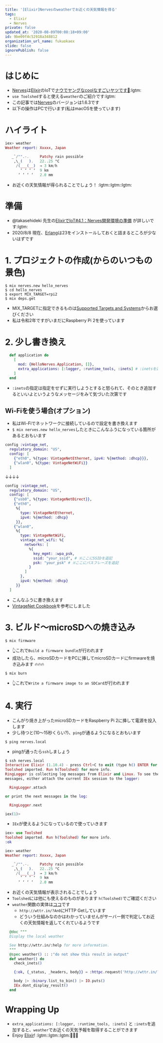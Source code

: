 ```yaml
---
title: '[Elixir]Nervesのweatherでお近くの天気情報を得る'
tags:
  - Elixir
  - Nerves
private: false
updated_at: '2020-08-09T00:08:18+09:00'
id: 9be09f4c52918a348812
organization_url_name: fukuokaex
slide: false
ignorePublish: false
---
```

# はじめに
- [Nerves](https://www.nerves-project.org/)は[Elixir](https://elixir-lang.org/)のIoTで[ナウでヤングなcoolなすごいヤツです🚀](https://twitter.com/torifukukaiou/status/1201266889990623233):lgtm:
- `use Toolshed`すると使える`weather`のご紹介です:lgtm:
- この記事では[Nerves](https://www.nerves-project.org/)のバージョンは1.6.3です
- 以下の操作はPCで行います(私はmacOSを使っています)

# ハイライト

```elixir
iex> weather
Weather report: Xxxxx, Japan

   _`/"".-.     Patchy rain possible
    ,\_(   ).   22..25 °C      
     /(___(__)  → 3 km/h       
       ‘ ‘ ‘ ‘  9 km           
      ‘ ‘ ‘ ‘   2.0 mm   
```

- お近くの天気情報が得られることでしょう！ :lgtm::lgtm::lgtm: 


# 準備
- @takasehideki 先生の[ElixirでIoT#4.1：Nerves開発環境の準備](https://qiita.com/takasehideki/items/88dda57758051d45fcf9) が詳しいです:lgtm:
- 2020/8/8 現在、[Erlang](https://www.erlang.org/)は23をインストールしておくと詰まるところが少ないはずです

# 1. プロジェクトの作成(からのいつもの景色)

```
$ mix nerves.new hello_nerves
$ cd hello_nerves
$ export MIX_TARGET=rpi2
$ mix deps.get
```

- MIX_TARGETに指定できるものは[Supported Targets and Systems](https://hexdocs.pm/nerves/targets.html#supported-targets-and-systems)からお選びください
- 私は令和2年ですがいまだにRaspberry Pi 2を使っています

# 2. 少し書き換え

```elixir:mix.exs
  def application do
    [
      mod: {HelloNerves.Application, []},
      extra_applications: [:logger, :runtime_tools, :inets] # :inetsを追加
    ]
  end
```
- `:inets`の指定は指定をせずに実行しようとすると怒られて、そのとき追加するといいよというようなメッセージをみて気づいた次第です

## Wi-Fiを使う場合(オプション)
- 私はWi-Fiでネットワークに接続しているので設定を書き換えます
- `$ mix nerves.new hello_nerves`したときにこんなふうになっている箇所があるとおもいます

```elixir:config/target.exs
config :vintage_net,
  regulatory_domain: "US",
  config: [
    {"eth0", %{type: VintageNetEthernet, ipv4: %{method: :dhcp}}},
    {"wlan0", %{type: VintageNetWiFi}}
  ]
```

↓↓↓↓

```elixir:config/target.exs
config :vintage_net,
  regulatory_domain: "US",
  config: [
    {"usb0", %{type: VintageNetDirect}},
    {"eth0",
     %{
       type: VintageNetEthernet,
       ipv4: %{method: :dhcp}
     }},
    {"wlan0",
     %{
       type: VintageNetWiFi,
       vintage_net_wifi: %{
         networks: [
           %{
             key_mgmt: :wpa_psk,
             ssid: "your_ssid", # ※ここにSSIDを追記
             psk: "your_psk" # ※ここにパスフレーズを追記
           }
         ]
       },
       ipv4: %{method: :dhcp}
     }}
  ]
```
- こんなふうに書き換えます
- [VintageNet Cookbook](https://hexdocs.pm/vintage_net/cookbook.html#wifi)を参考にしました

# 3. ビルド〜microSDへの焼き込み

```
$ mix firmware
```

- 👆これで`Build a firmware bundle`が行われます
- 成功したら、microSDカードをPCに挿してmicroSDカードにfirmwareを焼き込みます :fire::fire::fire:

```
$ mix burn
``` 
- 👆これで`Write a firmware image to an SDCard`が行われます

# 4. 実行
- こんがり焼き上がったmicroSDカードをRaspberry Pi 2に挿して電源を投入します
- 少し待つと(10〜15秒くらい?)、`ping`が通るようになるとおもいます

```
$ ping nerves.local
```
- pingが通ったら`ssh`しましょう


```elixir
$ ssh nerves.local
Interactive Elixir (1.10.4) - press Ctrl+C to exit (type h() ENTER for help)
Toolshed imported. Run h(Toolshed) for more info.
RingLogger is collecting log messages from Elixir and Linux. To see the
messages, either attach the current IEx session to the logger:

  RingLogger.attach

or print the next messages in the log:

  RingLogger.next

iex(1)> 
```

- `IEx`が使えるようになっているので使っていきます

```elixir
iex> use Toolshed
Toolshed imported. Run h(Toolshed) for more info.
:ok

iex> weather
Weather report: Xxxxx, Japan

   _`/"".-.     Patchy rain possible
    ,\_(   ).   22..25 °C      
     /(___(__)  → 3 km/h       
       ‘ ‘ ‘ ‘  9 km           
      ‘ ‘ ‘ ‘   2.0 mm   
```

- お近くの天気情報が表示されることでしょう
- `Toolshed`には他にも使えるのものがあります
`h(Toolshed)`でご確認ください
- `weather`関数の実体は[ココ](https://github.com/fhunleth/toolshed/blob/094f439994400774e1c1b6c988a2db54c0606dfd/lib/toolshed/http.ex#L12-L19)です
    - `http://wttr.in/?An0`にHTTP Getしています
    - どういう仕組みなのかはわかっていませんがサーバー側で判定してお近くの天気情報を返してくれているようです

```elixir:lib/toolshed/http.ex
  @doc """
  Display the local weather

  See http://wttr.in/:help for more information.
  """
  @spec weather() :: :"do not show this result in output"
  def weather() do
    check_inets()

    {:ok, {_status, _headers, body}} = :httpc.request('http://wttr.in/?An0')

    body |> :binary.list_to_bin() |> IO.puts()
    IEx.dont_display_result()
  end
```

# Wrapping Up
- `extra_applications: [:logger, :runtime_tools, :inets]` と `:inets`を追加すると、`weather`でお近くの天気予報を取得することができます
- Enjoy [Elixir](https://elixir-lang.org/)! :lgtm::lgtm::lgtm::rocket::rocket::rocket:




